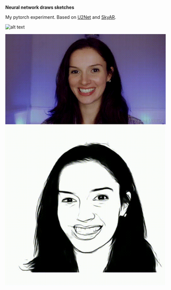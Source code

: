 **Neural network draws sketches**

My pytorch experiment. Based on [U2Net](https://github.com/xuebinqin/U-2-Net) and [SkyAR](https://github.com/jiupinjia/SkyAR).

![alt text](https://drive.google.com/uc?id=1hLNSLAnUHsIDAO4sLqpRhHw_6P3EUJRu)

![alt text](https://github.com/violonistahiles/NN-sketching/blob/main/video_examples/video_4.gif)
![alt text](https://github.com/violonistahiles/NN-sketching/blob/main/video_results/video_4_predict.gif)
